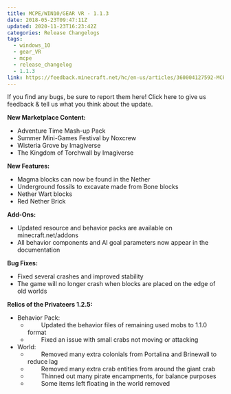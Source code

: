 ```yaml
---
title: MCPE/WIN10/GEAR VR - 1.1.3
date: 2018-05-23T09:47:11Z
updated: 2020-11-23T16:23:42Z
categories: Release Changelogs
tags:
  - windows_10
  - gear_VR
  - mcpe
  - release_changelog
  - 1.1.3
link: https://feedback.minecraft.net/hc/en-us/articles/360004127592-MCPE-WIN10-GEAR-VR-1-1-3
---
```


If you find any bugs, be sure to report them here! Click here to give us feedback & tell us what you think about the update.

  
**New Marketplace Content:**

- Adventure Time Mash-up Pack
- Summer Mini-Games Festival by Noxcrew
- Wisteria Grove by Imagiverse
- The Kingdom of Torchwall by Imagiverse

  
**New Features:**

- Magma blocks can now be found in the Nether
- Underground fossils to excavate made from Bone blocks
- Nether Wart blocks
- Red Nether Brick

  
**Add-Ons:**

- Updated resource and behavior packs are available on minecraft.net/addons
- All behavior components and AI goal parameters now appear in the documentation

  
**Bug Fixes:**

- Fixed several crashes and improved stability
- The game will no longer crash when blocks are placed on the edge of old worlds

  
**Relics of the Privateers 1.2.5:**

- Behavior Pack:
  -         Updated the behavior files of remaining used mobs to 1.1.0 format
  -         Fixed an issue with small crabs not moving or attacking
- World:
  -         Removed many extra colonials from Portalina and Brinewall to reduce lag
  -         Removed many extra crab entities from around the giant crab
  -         Thinned out many pirate encampments, for balance purposes
  -         Some items left floating in the world removed
